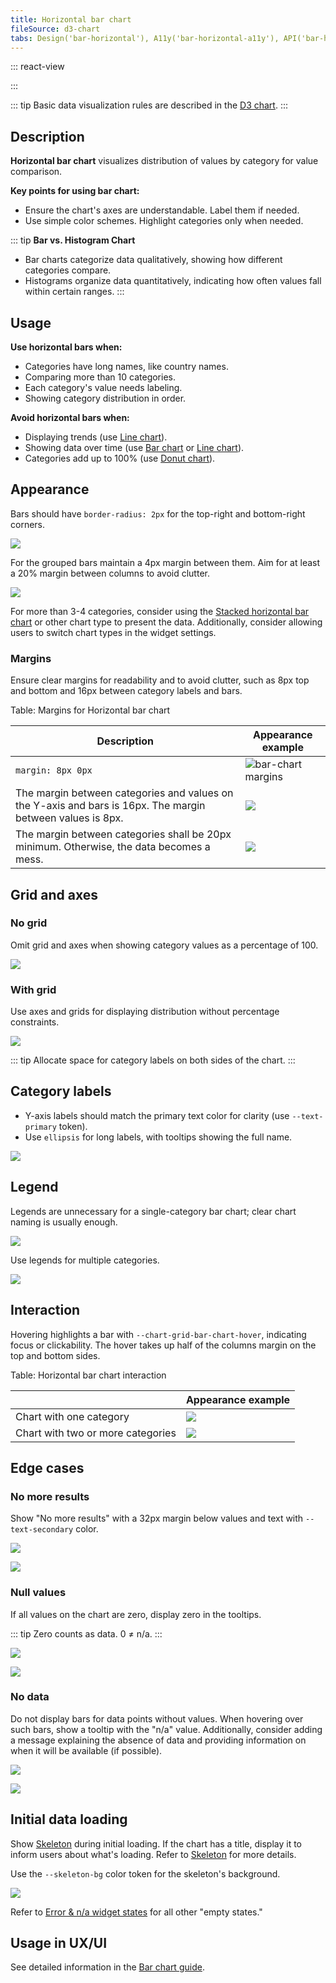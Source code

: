 ```yaml
---
title: Horizontal bar chart
fileSource: d3-chart
tabs: Design('bar-horizontal'), A11y('bar-horizontal-a11y'), API('bar-horizontal-api'), Examples('bar-horizontal-d3-code'), Changelog('d3-chart-changelog')
---
```


::: react-view

<script lang="tsx">
import React from 'react';
import PlaygroundGeneration from '@components/PlaygroundGeneration';
import { chartPlayground } from '@components/ChartPlayground';
import { Chart, BarChartProps } from '@semcore/d3-chart';

const data = [...Array(5).keys()].map((d, i) => ({
  x: i,
  Line1: Math.random() * 10,
  Line2: Math.random() * 10,
}));

const App = PlaygroundGeneration((preview) => {
  const { select, radio, label, bool } = preview('Chart.Bar');

  const {
    direction,
    alignItems,
    showTotalInTooltip,
    justifyContent,
    showXAxis,
    showYAxis,
    showTooltip,
    showLegend,
    legendProps,
    patterns,
  } = chartPlayground({ select, radio, label, bool }, { invertAxis: true });

  const chartProps: BarChartProps = {
    data,
    groupKey: 'x',
    plotWidth: 300,
    plotHeight: 300,
    showTotalInTooltip,
    direction,
    showTooltip,
    showXAxis,
    showYAxis,
    alignItems,
    justifyContent,
    patterns,
  };

  if (showLegend) {
    chartProps.legendProps = legendProps;
  } else {
    chartProps.showLegend = false;
  }

  return <Chart.Bar {...chartProps} invertAxis={true} />;
}, {filterProps: ['data']});
</script>

:::

::: tip
Basic data visualization rules are described in the [D3 chart](/data-display/d3-chart/d3-chart).
:::

## Description

**Horizontal bar chart** visualizes distribution of values by category for value comparison.

**Key points for using bar chart:**

- Ensure the chart's axes are understandable. Label them if needed.
- Use simple color schemes. Highlight categories only when needed.

::: tip
**Bar vs. Histogram Chart**

- Bar charts categorize data qualitatively, showing how different categories compare.
- Histograms organize data quantitatively, indicating how often values fall within certain ranges.
:::

## Usage

**Use horizontal bars when:**

- Categories have long names, like country names.
- Comparing more than 10 categories.
- Each category's value needs labeling.
- Showing category distribution in order.

**Avoid horizontal bars when:**

- Displaying trends (use [Line chart](/data-display/line-chart/line-chart)).
- Showing data over time (use [Bar chart](/data-display/bar-chart/bar-chart) or [Line chart](/data-display/line-chart/line-chart)).
- Categories add up to 100% (use [Donut chart](/data-display/donut-chart/donut-chart)).

## Appearance

Bars should have `border-radius: 2px` for the top-right and bottom-right corners. 

![](static/one-cat.png)

For the grouped bars maintain a 4px margin between them. Aim for at least a 20% margin between columns to avoid clutter.

![](static/two-cat.png)

For more than 3-4 categories, consider using the [Stacked horizontal bar chart](/data-display/stacked-horizontal-bar/stacked-horizontal-bar) or other chart type to present the data. Additionally, consider allowing users to switch chart types in the widget settings.

### Margins

Ensure clear margins for readability and to avoid clutter, such as 8px top and bottom and 16px between category labels and bars.

Table: Margins for Horizontal bar chart

| Description                                                                                                | Appearance example                         |
| ---------------------------------------------------------------------------------------------------------- | ------------------------------------------ |
| `margin: 8px 0px`                                                                                          | ![bar-chart margins](static/margins-1.png) |
| The margin between categories and values on the Y-axis and bars is 16px. The margin between values is 8px. | ![](static/margins-2.png) |
| The margin between categories shall be 20px minimum. Otherwise, the data becomes a mess.                   | ![](static/margins-3.png) |

## Grid and axes

### No grid

Omit grid and axes when showing category values as a percentage of 100.

![](static/one-cat.png)

### With grid

Use axes and grids for displaying distribution without percentage constraints.

![](static/grid.png)

::: tip
Allocate space for category labels on both sides of the chart.
:::

## Category labels

- Y-axis labels should match the primary text color for clarity (use `--text-primary` token).
- Use `ellipsis` for long labels, with tooltips showing the full name.

![](static/label.png)

## Legend

Legends are unnecessary for a single-category bar chart; clear chart naming is usually enough.

![](static/hor-bar-example.png)

Use legends for multiple categories.

![](static/hor-legend.png)

## Interaction

Hovering highlights a bar with `--chart-grid-bar-chart-hover`, indicating focus or clickability. The hover takes up half of the columns margin on the top and bottom sides.

Table: Horizontal bar chart interaction

|                                   | Appearance example      |
| --------------------------------- | ----------------------- |
| Chart with one category           | ![](static/hover-1.png) |
| Chart with two or more categories | ![](static/hover-2.png) |

## Edge cases

### No more results

Show "No more results" with a 32px margin below values and text with `--text-secondary` color.

![](static/no-more-bar-horizontal.png)

![](static/no-more-2.png)

### Null values

If all values on the chart are zero, display zero in the tooltips.

::: tip
Zero counts as data. 0 ≠ n/a.
:::

![](static/null-bar-horizontal.png)

![](static/null-2.png)

### No data

Do not display bars for data points without values. When hovering over such bars, show a tooltip with the "n/a" value. Additionally, consider adding a message explaining the absence of data and providing information on when it will be available (if possible).

![](static/na.png)

![](static/na-2.png)

## Initial data loading

Show [Skeleton](/components/skeleton/skeleton) during initial loading. If the chart has a title, display it to inform users about what's loading. Refer to [Skeleton](/components/skeleton/skeleton) for more details.

Use the `--skeleton-bg` color token for the skeleton's background.

![](static/skeleton.png)

Refer to [Error & n/a widget states](/components/widget-empty/widget-empty) for all other "empty states."

## Usage in UX/UI

See detailed information in the [Bar chart guide](/data-display/bar-chart/bar-chart#usage-in-ux-ui).
